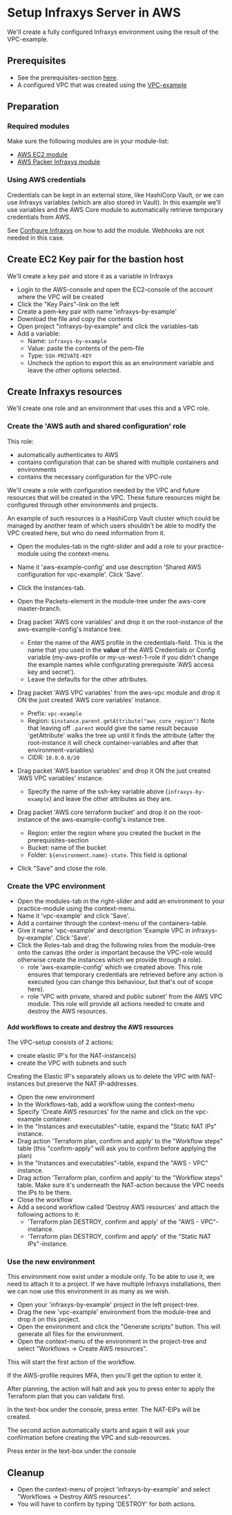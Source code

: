 # Setup Infraxys Server in AWS

We'll create a fully configured Infraxys environment using the result of the VPC-example. 

## Prerequisites

- See the prerequisites-section [here](../../../prerequisites.md).
- A configured VPC that was created using the [VPC-example](../VPC/README.md)
  
## Preparation
 
### Required modules

Make sure the following modules are in your module-list:
 - [AWS EC2 module](https://github.com/infraxys-aws/aws-ec2)
 - [AWS Packer Infraxys module](https://github.com/infraxys-aws/aws-packer-infraxys)

 
### Using AWS credentials

Credentials can be kept in an external store, like HashiCorp Vault, or we can use Infraxys variables (which are also stored in Vault).
In this example we'll use variables and the AWS Core module to automatically retrieve temporary credentials from AWS.
  
See <a href="https://infraxys.io/topics/using-modules/#configure-infraxys" target="_blank">Configure Infraxys</a> on how to add the module. Webhooks are not needed in this case. 

## Create EC2 Key pair for the bastion host
We'll create a key pair and store it as a variable in Infraxys

- Login to the AWS-console and open the EC2-console of the account where the VPC will be created
- Click the "Key Pairs"-link on the left
- Create a pem-key pair with name 'infraxys-by-example'
- Download the file and copy the contents
- Open project "infraxys-by-example" and click the variables-tab
- Add a variable:
    - Name: `infraxys-by-example`
    - Value: paste the contents of the pem-file
    - Type: `SSH-PRIVATE-KEY`
    - Uncheck the option to export this as an environment variable and leave the other options selected.
      
## Create Infraxys resources

We'll create one role and an environment that uses this and a VPC role. 

### Create the 'AWS auth and shared configuration' role

This role:
- automatically authenticates to AWS
- contains configuration that can be shared with multiple containers and environments
- contains the necessary configuration for the VPC-role

We'll create a role with configuration needed by the VPC and future resources that will be created in the VPC. These future resources might be configured through other environments and projects.

An example of such resources is a HashiCorp Vault cluster which could be managed by another team of which users shouldn't be able to modify the VPC created here, but who do need information from it.

- Open the modules-tab in the right-slider and add a role to your practice-module using the context-menu.
- Name it 'aws-example-config' and use description 'Shared AWS configuration for vpc-example'. Click 'Save'.
- Click the Instances-tab.
- Open the Packets-element in the module-tree under the aws-core master-branch.
- Drag packet 'AWS core variables' and drop it on the root-instance of the aws-example-config's instance tree.    
    - Enter the name of the AWS profile in the credentials-field. This is the name that you used in the **value** of the AWS Credentials or Config variable (my-aws-profile or my-us-west-1-role if you didn't change the example names while configurating prerequisite 'AWS access key and secret').
    - Leave the defaults for the other attributes.
- Drag packet 'AWS VPC variables' from the aws-vpc module and drop it ON the just created 'AWS core variables' instance.
    - Prefix: `vpc-example`
    - Region: `$instance.parent.getAttribute("aws_core_region")` Note that leaving off `.parent` would give the same result because 'getAttribute' walks the tree up until it finds the attribute (after the root-instance it will check container-variables and after that environment-variables)
    - CIDR: `10.0.0.0/20`
- Drag packet 'AWS bastion variables' and drop it ON the just created 'AWS VPC variables' instance.
    - Specify the name of the ssh-key variable above (`infraxys-by-example`) and leave the other attributes as they are.
- Drag packet 'AWS core terraform bucket' and drop it on the root-instance of the aws-example-config's instance tree.
    - Region: enter the region where you created the bucket in the prerequisites-section
    - Bucket: name of the bucket
    - Folder: `${environment.name}-state`. This field is optional 
 
- Click "Save" and close the role.

### Create the VPC environment

- Open the modules-tab in the right-slider and add an environment to your practice-module using the context-menu.
- Name it 'vpc-example' and click 'Save'.
- Add a container through the context-menu of the containers-table.
- Give it name 'vpc-example' and description 'Example VPC in infraxys-by-example'. Click 'Save'. 
- Click the Roles-tab and drag the following roles from the module-tree onto the canvas (the order is important because the VPC-role would otherwise create the instances which we provide through a role). 
    - role 'aws-example-config' which we created above. This role ensures that temporary credentials are retrieved before any action is executed (you can change this behaviour, but that's out of scope here).
    - role 'VPC with private, shared and public subnet' from the AWS VPC module. This role will provide all actions needed to create and destroy the AWS resources. 

#### Add workflows to create and destroy the AWS resources

The VPC-setup consists of 2 actions:
- create elastic IP's for the NAT-instance(s)
- create the VPC with subnets and such

Creating the Elastic IP's separately allows us to delete the VPC with NAT-instances but preserve the NAT IP-addresses.

- Open the new environment
- In the Workflows-tab, add a workflow using the context-menu
- Specify 'Create AWS resources' for the name and click on the vpc-example container.
- In the "Instances and executables"-table, expand the "Static NAT IPs" instance.
- Drag action 'Terraform plan, confirm and apply' to the "Workflow steps" table (this "confirm-apply" will ask you to confirm before applying the plan)
- In the "Instances and executables"-table, expand the "AWS - VPC" instance.
- Drag action 'Terraform plan, confirm and apply' to the "Workflow steps" table. Make sure it's underneath the NAT-action because the VPC needs the IPs to be there.
- Close the workflow
- Add a second workflow called 'Destroy AWS resources' and attach the following actions to it:
    - 'Terraform plan DESTROY, confirm and apply' of the "AWS - VPC"-instance.
    - 'Terraform plan DESTROY, confirm and apply' of the "Static NAT IPs"-instance.


### Use the new environment

This environment now exist under a module only. To be able to use it, we need to attach it to a project. 
If we have multiple Infraxys installations, then we can now use this environment in as many as we wish.

- Open your 'infraxys-by-example' project in the left project-tree.
- Drag the new 'vpc-example' environment from the module-tree and drop it on this project.
- Open the environment and click the "Generate scripts" button. This will generate all files for the environment.
- Open the context-menu of the environment in the project-tree and select "Workflows -> Create AWS resources".

This will start the first action of the workflow.

If the AWS-profile requires MFA, then you'll get the option to enter it.

After planning, the action will halt and ask you to press enter to apply the Terraform plan that you can validate first.

In the text-box under the console, press enter. The NAT-EIPs will be created.

The second action automatically starts and again it will ask your confirmation before creating the VPC and sub-resources.

Press enter in the text-box under the console
 
## Cleanup 

- Open the context-menu of project 'infraxys-by-example' and select "Workflows -> Destroy AWS resources".
- You will have to confirm by typing 'DESTROY' for both actions.

